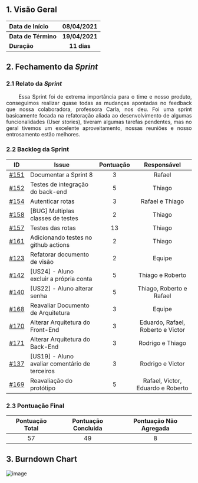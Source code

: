 ## 1. <a name="1">Visão Geral</a>

| Data de Início | 08/04/2021 |
|:--|:--:|
| **Data de Término** | **19/04/2021** |
| **Duração** | **11 dias** |

## 2. <a name="2">Fechamento da _Sprint_</a>
### 2.1 <a name="2.1">Relato da _Sprint_</a>
<p align="justify">&emsp;&emsp; 
Essa Sprint foi de extrema importância para o time e nosso produto, conseguimos realizar quase todas as mudanças apontadas no feedback que nossa colaboradora, professora Carla, nos deu. Foi uma sprint basicamente focada na refatoração aliada ao desenvolvimento de algumas funcionalidades (User stories), tiveram algumas tarefas pendentes, mas no geral tivemos um excelente aproveitamento, nossas reuniões e nosso entrosamento estão melhores.
</p>

### 2.2 <a name="2.2">Backlog da Sprint</a>
| ID | Issue | Pontuação | Responsável|
|:--:| ------- | :----: | :----: |
| [#151](https://github.com/fga-eps-mds/2020.2-Anunbis/issues/151) | Documentar a Sprint 8 | 3 | Rafael
| [#152](https://github.com/fga-eps-mds/2020.2-Anunbis/issues/152) | Testes de integração do back-end | 5 | Thiago
| [#154](https://github.com/fga-eps-mds/2020.2-Anunbis/issues/154) | Autenticar rotas | 3 | Rafael e Thiago
| [#158](https://github.com/fga-eps-mds/2020.2-Anunbis/issues/158) | [BUG] Multiplas classes de testes | 2 | Thiago
| [#157](https://github.com/fga-eps-mds/2020.2-Anunbis/issues/157) | Testes das rotas | 13 | Thiago
| [#161](https://github.com/fga-eps-mds/2020.2-Anunbis/issues/161) | Adicionando testes no github actions | 2 | Thiago
| [#123](https://github.com/fga-eps-mds/2020.2-Anunbis/issues/123) | Refatorar documento de visão | 2 | Equipe
| [#142](https://github.com/fga-eps-mds/2020.2-Anunbis/issues/142) | [US24] - Aluno excluir a própria conta | 5 | Thiago e Roberto
| [#140](https://github.com/fga-eps-mds/2020.2-Anunbis/issues/140) | [US22] - Aluno alterar senha | 5 | Thiago, Roberto e Rafael
| [#168](https://github.com/fga-eps-mds/2020.2-Anunbis/issues/168) | Reavaliar Documento de Arquitetura | 3 | Equipe
| [#170](https://github.com/fga-eps-mds/2020.2-Anunbis/issues/170) | Alterar Arquitetura do Front-End | 3 | Eduardo, Rafael, Roberto e Victor
| [#171](https://github.com/fga-eps-mds/2020.2-Anunbis/issues/171) | Alterar Arquitetura do Back-End | 3 | Rodrigo e Thiago
| [#137](https://github.com/fga-eps-mds/2020.2-Anunbis/issues/137) | [US19] - Aluno avaliar comentário de terceiros | 3 | Rodrigo e Victor
| [#169](https://github.com/fga-eps-mds/2020.2-Anunbis/issues/169) | Reavaliação do protótipo | 5 | Rafael, Victor, Eduardo e Roberto







### 2.3 <a name="2.3">Pontuação Final</a>
|Pontuação Total|Pontuação Concluída|Pontuação Não Agregada
|:-:|:-:|:-:|
|57|49|8

## 3. <a name="3">Burndown Chart</a>
![image](https://user-images.githubusercontent.com/74625814/115448352-026f3e80-a1f0-11eb-8ce3-87f9a24e7bb0.png)

